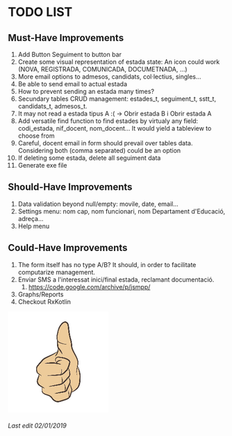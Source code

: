# TODO LIST

## Must-Have Improvements

1. Add Button Seguiment to button bar
1. Create some visual representation of estada state: An icon could work (NOVA, REGISTRADA, COMUNICADA, DOCUMETNADA, ...)
1. More email options to admesos, candidats, col·lectius, singles...
1. Be able to send email to actual estada
1. How to prevent sending an estada many times?
1. Secundary tables CRUD management: estades_t, seguiment_t, sstt_t, candidats_t, admesos_t.
1. It may not read a estada tipus A :( -> Obrir estada B i Obrir estada A
1. Add versatile find function to find estades by virtualy any field: codi_estada, nif_docent, nom_docent... It would yield a tableview to choose from
1. Careful, docent email in form should prevail over tables data. Considering both (comma separated) could be an option
1. If deleting some estada, delete all seguiment data
1. Generate exe file

## Should-Have Improvements

1. Data validation beyond null/empty: movile, date, email...
1. Settings menu: nom cap, nom funcionari, nom Departament d'Educació, adreça...
1. Help menu

## Could-Have Improvements

1. The form itself has no type A/B? It should, in order to facilitate computarize management.
1. Enviar SMS a l'interessat inici/final estada, reclamant documentació.
    1. https://code.google.com/archive/p/jsmpp/
1. Graphs/Reports
1. Checkout RxKotlin

![Thumb Up](./thumb_up.jpg)

###### Last edit 02/01/2019